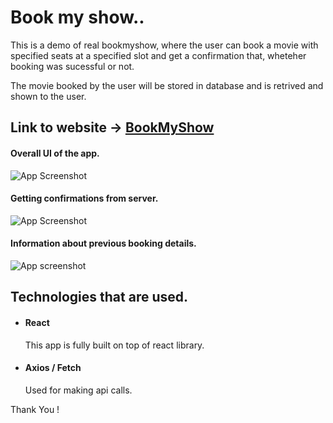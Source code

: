 # Book my show..

This is a demo of real bookmyshow, where the user can book a movie with specified seats at a specified slot and get a confirmation that, wheteher booking was sucessful or not.

The movie booked by the user will be stored in database and is retrived and shown to the user.

## Link to website -> [BookMyShow](https://book-my-show-two-eta.vercel.app/)


#### Overall UI of the app.

![App Screenshot](https://snipboard.io/stH5d9.jpg)

#### Getting confirmations from server.

![App Screenshot](https://snipboard.io/JS0jbh.jpg)

#### Information about previous booking details.

![App screenshot](https://snipboard.io/AXtR08.jpg)

## Technologies that are used.

- #### React  
    This app is fully built on top of react library.
- #### Axios / Fetch
    Used for making api calls.

Thank You !
